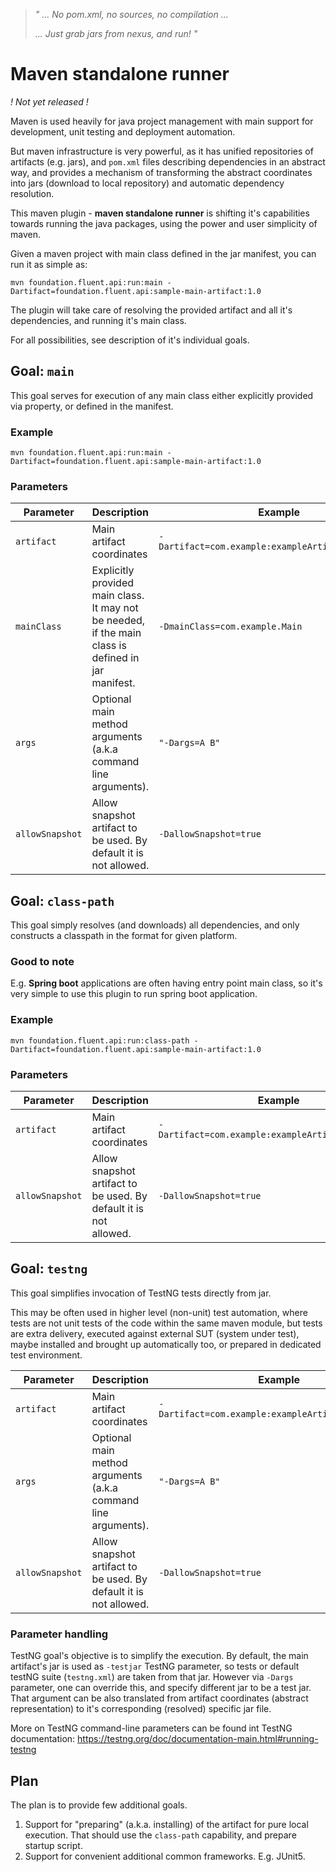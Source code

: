 > _" ... No pom.xml, no sources, no compilation ..._
>
> _... Just grab jars from nexus, and run! "_

# Maven standalone runner

_! Not yet released !_

Maven is used heavily for java project management with main support for
development, unit testing and deployment automation.

But maven infrastructure is very powerful, as it has unified repositories
of artifacts (e.g. jars), and `pom.xml` files describing dependencies in
an abstract way, and provides a mechanism of transforming the abstract
coordinates into jars (download to local repository) and automatic dependency
resolution.

This maven plugin - __maven standalone runner__ is shifting it's capabilities
towards running the java packages, using the power and user simplicity of maven.

Given a maven project with main class defined in the jar manifest, you can run it as simple as:

```shell
mvn foundation.fluent.api:run:main -Dartifact=foundation.fluent.api:sample-main-artifact:1.0
```

The plugin will take care of resolving the provided artifact and all it's dependencies,
and running it's main class.

For all possibilities, see description of it's individual goals.

## Goal: `main`
This goal serves for execution of any main class either explicitly provided
via property, or defined in the manifest.

### Example
```shell
mvn foundation.fluent.api:run:main -Dartifact=foundation.fluent.api:sample-main-artifact:1.0
```

### Parameters
| Parameter | Description | Example |
|-------|---------|------|
| `artifact` | Main artifact coordinates | `-Dartifact=com.example:exampleArtifactId:version` |
| `mainClass` | Explicitly provided main class. It may not be needed, if the main class is defined in jar manifest. | `-DmainClass=com.example.Main` |
| `args` | Optional main method arguments (a.k.a command line arguments). | `"-Dargs=A B"`  |
| `allowSnapshot` | Allow snapshot artifact to be used. By default it is not allowed. | `-DallowSnapshot=true` |

## Goal: `class-path`
This goal simply resolves (and downloads) all dependencies, and only constructs a classpath in the format for
given platform.

### Good to note
E.g. __Spring boot__ applications are often having entry point main class, so it's very simple to use this
plugin to run spring boot application.

### Example
```shell
mvn foundation.fluent.api:run:class-path -Dartifact=foundation.fluent.api:sample-main-artifact:1.0
```

### Parameters
| Parameter | Description | Example |
|-------|---------|------|
| `artifact` | Main artifact coordinates | `-Dartifact=com.example:exampleArtifactId:version` |
| `allowSnapshot` | Allow snapshot artifact to be used. By default it is not allowed. | `-DallowSnapshot=true` |

## Goal: `testng`
This goal simplifies invocation of TestNG tests directly from jar.

This may be often used in higher level (non-unit) test automation, where tests are not unit
tests of the code within the same maven module, but tests are extra delivery,
executed against external SUT (system under test), maybe installed and brought up automatically too,
or prepared in dedicated test environment.

| Parameter | Description | Example |
|-------|---------|------|
| `artifact` | Main artifact coordinates | `-Dartifact=com.example:exampleArtifactId:version` |
| `args` | Optional main method arguments (a.k.a command line arguments). | `"-Dargs=A B"`  |
| `allowSnapshot` | Allow snapshot artifact to be used. By default it is not allowed. | `-DallowSnapshot=true` |

### Parameter handling
TestNG goal's objective is to simplify the execution.
By default, the main artifact's jar is used as `-testjar` TestNG parameter, so tests or default testNG suite (`testng.xml`)
are taken from that jar.
However via `-Dargs` parameter, one can override this, and specify different jar to be a test jar.
That argument can be also translated from artifact coordinates (abstract representation) to it's corresponding (resolved)
specific jar file.

More on TestNG command-line parameters can be found int TestNG documentation:
https://testng.org/doc/documentation-main.html#running-testng

## Plan
The plan is to provide few additional goals.
1. Support for "preparing" (a.k.a. installing) of the artifact for pure local execution. That should use the `class-path` capability, and prepare startup script.
2. Support for convenient additional common frameworks. E.g. JUnit5.